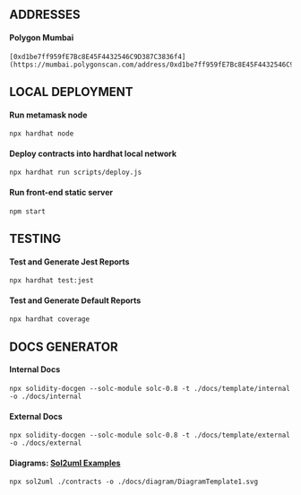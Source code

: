 ## ADDRESSES
#### Polygon Mumbai
```
[0xd1be7ff959fE7Bc8E45F4432546C9D387C3836f4](https://mumbai.polygonscan.com/address/0xd1be7ff959fE7Bc8E45F4432546C9D387C3836f4#code)
```

## LOCAL DEPLOYMENT
#### Run metamask node
```
npx hardhat node
```
#### Deploy contracts into hardhat local network
```
npx hardhat run scripts/deploy.js    
```
#### Run front-end static server
```
npm start
```
## TESTING
#### Test and Generate Jest Reports
```
npx hardhat test:jest
```

#### Test and Generate Default Reports
```
npx hardhat coverage
```

## DOCS GENERATOR

#### Internal Docs
```
npx solidity-docgen --solc-module solc-0.8 -t ./docs/template/internal -o ./docs/internal
```

#### External Docs
```
npx solidity-docgen --solc-module solc-0.8 -t ./docs/template/external -o ./docs/external
```

#### Diagrams: [Sol2uml Examples](https://github.com/naddison36/sol2uml/blob/master/examples/README.md)

```
npx sol2uml ./contracts -o ./docs/diagram/DiagramTemplate1.svg
```